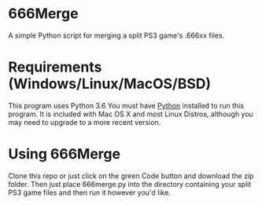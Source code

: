 # 666Merge
 A simple Python script for merging a split PS3 game's .666xx files.
  
Requirements (Windows/Linux/MacOS/BSD)
============
This program uses Python 3.6 You must have [Python](https://www.python.org/downloads/) installed to run this program. It is included with Mac OS X and most Linux Distros, although you may need to upgrade to a more recent version.

Using 666Merge
============
Clone this repo or just click on the green Code button and download the zip folder. Then just place 666merge.py into the directory containing your split PS3 game files and then run it however you'd like. 

